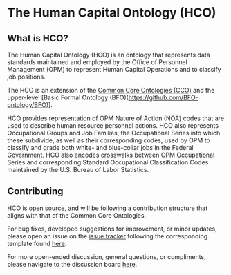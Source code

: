 # The Human Capital Ontology (HCO)

## What is HCO?

The Human Capital Ontology (HCO) is an ontology that represents data standards maintained and employed by the Office of Personnel Management (OPM) to represent Human Capital Operations and to classify job positions.

The HCO is an extension of the [Common Core Ontologies (CCO)](https://github.com/CommonCoreOntology/CommonCoreOntologies) and the upper-level [Basic Formal Ontology (BFO)(https://github.com/BFO-ontology/BFO)].

HCO provides representation of OPM Nature of Action (NOA) codes that are used to describe human resource personnel actions. HCO also represents Occupational Groups and Job Families, the Occupational Series into which these subdivide, as well as their corresponding codes, used by OPM to classify and grade both white- and blue-collar jobs in the Federal Government. HCO also encodes crosswalks between OPM Occupational Series and corresponding Standard Occupational Classification Codes maintained by the U.S. Bureau of Labor Statistics. 

## Contributing

HCO is open source, and will be following a contribution structure that aligns with that of the Common Core Ontologies.

For bug fixes, developed suggestions for improvement, or minor updates, please open an issue on the [issue tracker](https://github.com/KaDSci/HumanCapitalOntology/issues) following the corresponding template found [here](https://github.com/KaDSci/HumanCapitalOntology/tree/main/templates).

For more open-ended discussion, general questions, or compliments, please navigate to the discussion board [here](https://github.com/KaDSci/HumanCapitalOntology/discussions).